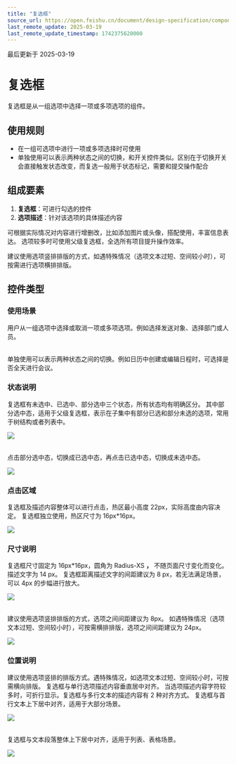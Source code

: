 ```yaml
---
title: "复选框"
source_url: https://open.feishu.cn/document/design-specification/component---data-entry/checkbox
last_remote_update: 2025-03-19
last_remote_update_timestamp: 1742375620000
---
```

最后更新于 2025-03-19

# 复选框
复选框是从一组选项中选择一项或多项选项的组件。

## 使用规则

- 在一组可选项中进行一项或多项选择时可使用
- 单独使用可以表示两种状态之间的切换，和开关控件类似。区别在于切换开关会直接触发状态改变，而复选一般用于状态标记，需要和提交操作配合

## 组成要素

1. **复选框**：可进行勾选的控件
1. **选项描述**：针对该选项的具体描述内容

可根据实际情况对内容进行增删改，比如添加图片或头像，搭配使用，丰富信息表达。
选项较多时可使用父级复选框，全选所有项目提升操作效率。

建议使用选项竖排排版的方式，如遇特殊情况（选项文本过短、空间较小时），可按需进行选项横排排版。

## 控件类型

### 使用场景

用户从一组选项中选择或取消一项或多项选项。例如选择发送对象、选择部门或人员。
<!DOCTYPE html>
<html>
<head>
    <style>
        table {
            border-collapse: separate;
            border-spacing: 0;
            border: 1px solid #D5D5D6;
        }

td {
            border: 1px solid #EAEAEA;
            padding: 0px;
        }
    </style>
</head>
</html>

<br>
单独使用可以表示两种状态之间的切换。例如日历中创建或编辑日程时，可选择是否全天进行会议。

### 状态说明

复选框有未选中、已选中、部分选中三个状态，所有状态均有明确区分。
其中部分选中态，适用于父级复选框，表示在子集中有部分已选和部分未选的选项，常用于树结构或者列表中。

![](https://sf3-cn.feishucdn.com/obj/open-platform-opendoc/a32dbd63532d542ed73a083248c4bed6_pQAdWCLkgY.png?height=616&lazyload=true&maxWidth=800&width=2048)

<br>
点击部分选中态，切换成已选中态，再点击已选中态，切换成未选中态。

![](https://sf3-cn.feishucdn.com/obj/open-platform-opendoc/285aa33c84daad72ddd5cc0d81c21c08_qz0ZafkQTt.png?height=484&lazyload=true&maxWidth=800&width=2048)

### 点击区域

复选框及描述内容整体可以进行点击，热区最小高度 22px，实际高度由内容决定。
复选框独立使用，热区尺寸为 16px*16px。

![](https://sf3-cn.feishucdn.com/obj/open-platform-opendoc/f026b22cf14cbc8594ca7d69f491e707_YbIOtjIAB8.png?height=402&lazyload=true&maxWidth=800&width=2048)

### 尺寸说明

复选框尺寸固定为 16px*16px，圆角为 Radius-XS **，** 不随页面尺寸变化而变化。
描述文字为 14 px。
复选框距离描述文字的间距建议为 8 px，若无法满足场景，可以 4px 的步幅进行放大。

![](https://sf3-cn.feishucdn.com/obj/open-platform-opendoc/bcbec1de67abc1859759720b630ea056_d9Qjvg01rW.png?height=402&lazyload=true&maxWidth=800&width=2048)

<br>
建议使用选项竖排排版的方式，选项之间间距建议为 8px。
如遇特殊情况（选项文本过短、空间较小时），可按需横排排版，选项之间间距建议为 24px。

![](https://sf3-cn.feishucdn.com/obj/open-platform-opendoc/a24b7053b9f358c191b97c132139fd46_P7VjYjzyx3.png?height=586&lazyload=true&maxWidth=800&width=2048)

### 位置说明

建议使用选项竖排的排版方式。遇特殊情况，如选项文本过短、空间较小时，可按需横向排版。
复选框与单行选项描述内容垂直居中对齐。
当选项描述内容字符较多时，可折行显示。复选框与多行文本的描述内容有 2 种对齐方式。
复选框与首行文本上下居中对齐，适用于大部分场景。

![](https://sf3-cn.feishucdn.com/obj/open-platform-opendoc/bbbac7ac3ed79e9ad8721482c8eea538_swF2SaqXH1.png?height=592&lazyload=true&maxWidth=800&width=2048)

<br>
复选框与文本段落整体上下居中对齐，适用于列表、表格场景。

![](https://sf3-cn.feishucdn.com/obj/open-platform-opendoc/890f55c5c5b1bff507090a9f9ea7e171_5m3KXVzPiA.png?height=572&lazyload=true&maxWidth=800&width=2048)
